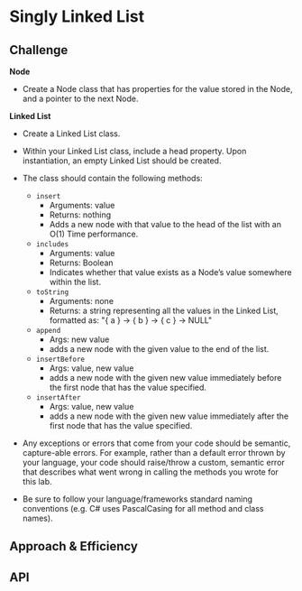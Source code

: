 # Singly Linked List
<!-- Short summary or background information -->

## Challenge
<!-- Description of the challenge -->
**Node**
- Create a Node class that has properties for the value stored in the Node, and a pointer to the next Node.

**Linked List**
- Create a Linked List class.
- Within your Linked List class, include a head property.
  Upon instantiation, an empty Linked List should be created.
- The class should contain the following methods:
  - `insert`
    - Arguments: value
    - Returns: nothing
    - Adds a new node with that value to the head of the list with an O(1) Time performance.
  - `includes`
    - Arguments: value
    - Returns: Boolean
    - Indicates whether that value exists as a Node’s value somewhere within the list.
  - `toString`
    - Arguments: none
    - Returns: a string representing all the values in the Linked List, formatted as:
      "{ a } -> { b } -> { c } -> NULL"
  - `append`
    - Args: new value
    - adds a new node with the given value to the end of the list.
  - `insertBefore`
    - Args: value, new value
    - adds a new node with the given new value immediately before the first node that has the value specified.
  - `insertAfter`
    - Args: value, new value
    - adds a new node with the given new value immediately after the first node that has the value specified.

- Any exceptions or errors that come from your code should be semantic, capture-able errors. For example, rather than a default error thrown by your language, your code should raise/throw a custom, semantic error that describes what went wrong in calling the methods you wrote for this lab.
- Be sure to follow your language/frameworks standard naming conventions (e.g. C# uses PascalCasing for all method and class names).

## Approach & Efficiency
<!-- What approach did you take? Why? What is the Big O space/time for this approach? -->

## API
<!-- Description of each method publicly available to your Linked List -->

